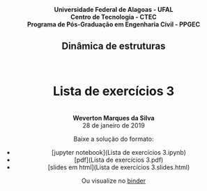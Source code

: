 <center>
    <b>Universidade Federal de Alagoas - UFAL</b>
    <br>
    <b>Centro de Tecnologia - CTEC </b>
    <br>
    <b>Programa de Pós-Graduação em Engenharia Civil - PPGEC</b>
    <br>
    <h2>Dinâmica de estruturas</h2>
    <br>
    <center><h1>Lista de exercícios 3</h1>
    <br>
    <center><b>Weverton Marques da Silva</b>
    <br>
    <center>28 de janeiro de 2019
</center>

Baixe a solução do formato:
  - [jupyter notebook](Lista de exercícios 3.ipynb)
  - [pdf](Lista de exercícios 3.pdf)
  - [slides em html](Lista de exercícios 3.slides.html)
 
Ou visualize no [binder]()
